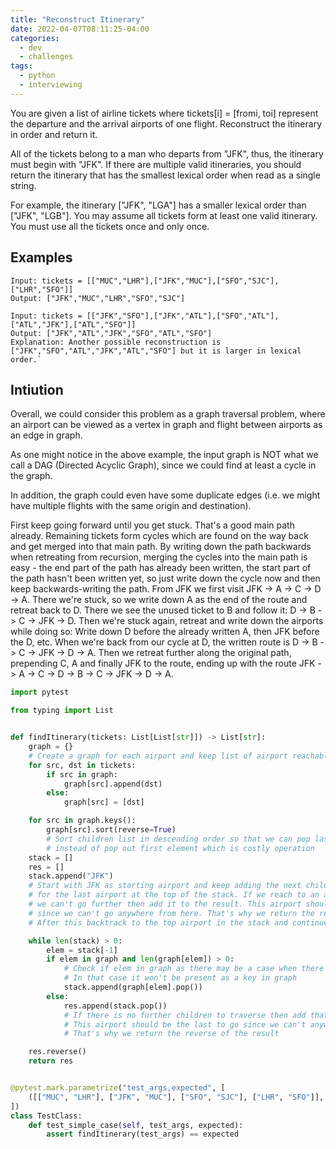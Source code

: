 ```yaml
---
title: "Reconstruct Itinerary"
date: 2022-04-07T08:11:25-04:00
categories:
  - dev
  - challenges
tags:
  - python
  - interviewing
---
```


You are given a list of airline tickets where tickets[i] = [fromi, toi] represent the departure and the arrival airports of one flight. Reconstruct the itinerary in order and return it.

All of the tickets belong to a man who departs from "JFK", thus, the itinerary must begin with "JFK". If there are multiple valid itineraries, you should return the itinerary that has the smallest lexical order when read as a single string.

For example, the itinerary ["JFK", "LGA"] has a smaller lexical order than ["JFK", "LGB"].
You may assume all tickets form at least one valid itinerary. You must use all the tickets once and only once.


## Examples

```
Input: tickets = [["MUC","LHR"],["JFK","MUC"],["SFO","SJC"],["LHR","SFO"]]
Output: ["JFK","MUC","LHR","SFO","SJC"]

Input: tickets = [["JFK","SFO"],["JFK","ATL"],["SFO","ATL"],["ATL","JFK"],["ATL","SFO"]]
Output: ["JFK","ATL","JFK","SFO","ATL","SFO"]
Explanation: Another possible reconstruction is ["JFK","SFO","ATL","JFK","ATL","SFO"] but it is larger in lexical order.`
```

## Intiution

Overall, we could consider this problem as a graph traversal problem, where an airport can be viewed as a vertex in graph and flight between airports as an edge in graph.

As one might notice in the above example, the input graph is NOT what we call a DAG (Directed Acyclic Graph), since we could find at least a cycle in the graph.

In addition, the graph could even have some duplicate edges (i.e. we might have multiple flights with the same origin and destination).

First keep going forward until you get stuck. That's a good main path already. Remaining tickets form cycles which are found on the way back and get merged into that main path. By writing down the path backwards when retreating from recursion, merging the cycles into the main path is easy - the end part of the path has already been written, the start part of the path hasn't been written yet, so just write down the cycle now and then keep backwards-writing the path.
From JFK we first visit JFK -> A -> C -> D -> A. There we're stuck, so we write down A as the end of the route and retreat back to D. There we see the unused ticket to B and follow it: D -> B -> C -> JFK -> D. Then we're stuck again, retreat and write down the airports while doing so: Write down D before the already written A, then JFK before the D, etc. When we're back from our cycle at D, the written route is D -> B -> C -> JFK -> D -> A. Then we retreat further along the original path, prepending C, A and finally JFK to the route, ending up with the route JFK -> A -> C -> D -> B -> C -> JFK -> D -> A.


``` python
import pytest

from typing import List


def findItinerary(tickets: List[List[str]]) -> List[str]:
    graph = {}
    # Create a graph for each airport and keep list of airport reachable from it
    for src, dst in tickets:
        if src in graph:
            graph[src].append(dst)
        else:
            graph[src] = [dst]

    for src in graph.keys():
        graph[src].sort(reverse=True)
        # Sort children list in descending order so that we can pop last element
        # instead of pop out first element which is costly operation
    stack = []
    res = []
    stack.append("JFK")
    # Start with JFK as starting airport and keep adding the next child to traverse
    # for the last airport at the top of the stack. If we reach to an airport from where
    # we can't go further then add it to the result. This airport should be the last to go
    # since we can't go anywhere from here. That's why we return the reverse of the result
    # After this backtrack to the top airport in the stack and continue to traaverse it's children

    while len(stack) > 0:
        elem = stack[-1]
        if elem in graph and len(graph[elem]) > 0:
            # Check if elem in graph as there may be a case when there is no out edge from an airport
            # In that case it won't be present as a key in graph
            stack.append(graph[elem].pop())
        else:
            res.append(stack.pop())
            # If there is no further children to traverse then add that airport to res
            # This airport should be the last to go since we can't anywhere from this
            # That's why we return the reverse of the result

    res.reverse()
    return res


@pytest.mark.parametrize("test_args,expected", [
    ([["MUC", "LHR"], ["JFK", "MUC"], ["SFO", "SJC"], ["LHR", "SFO"]], ["JFK", "MUC", "LHR", "SFO", "SJC"]),
])
class TestClass:
    def test_simple_case(self, test_args, expected):
        assert findItinerary(test_args) == expected
```
